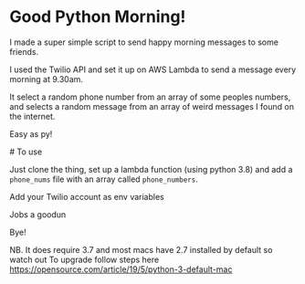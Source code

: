 # Good Python Morning!

I made a super simple script to send happy morning messages to some friends.

I used the Twilio API and set it up on AWS Lambda to send a message every morning at 9.30am.

It select a random phone number from an array of some peoples numbers, and selects a random message from an array of weird messages I found on the internet.

Easy as py!

# To use

Just clone the thing, set up a lambda function (using python 3.8) and add a `phone_nums` file with an array called `phone_numbers`.

Add your Twilio account as env variables

Jobs a goodun

Bye!

NB. It does require 3.7 and most macs have 2.7 installed by default so watch out
To upgrade follow steps here https://opensource.com/article/19/5/python-3-default-mac
